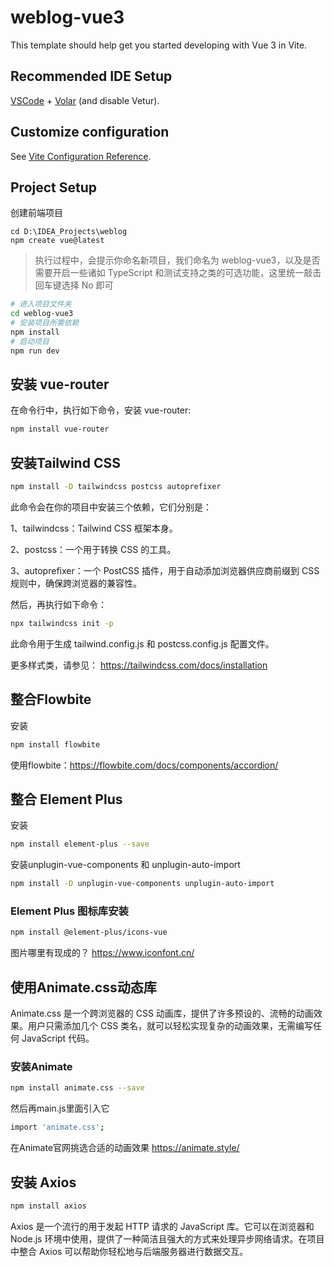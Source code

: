 # weblog-vue3

This template should help get you started developing with Vue 3 in Vite.

## Recommended IDE Setup

[VSCode](https://code.visualstudio.com/) + [Volar](https://marketplace.visualstudio.com/items?itemName=Vue.volar) (and disable Vetur).

## Customize configuration

See [Vite Configuration Reference](https://vitejs.dev/config/).

## Project Setup
创建前端项目
```shell
cd D:\IDEA_Projects\weblog
npm create vue@latest
```
> 执行过程中，会提示你命名新项目，我们命名为 weblog-vue3，以及是否需要开启一些诸如 TypeScript 和测试支持之类的可选功能，这里统一敲击回车键选择 No 即可

```sh
# 进入项目文件夹
cd weblog-vue3
# 安装项目所需依赖
npm install
# 启动项目
npm run dev
```
## 安装 vue-router
在命令行中，执行如下命令，安装 vue-router:

```sh
npm install vue-router
```
## 安装Tailwind CSS

```sh
npm install -D tailwindcss postcss autoprefixer
```
此命令会在你的项目中安装三个依赖，它们分别是：

1、tailwindcss：Tailwind CSS 框架本身。

2、postcss：一个用于转换 CSS 的工具。

3、autoprefixer：一个 PostCSS 插件，用于自动添加浏览器供应商前缀到 CSS 规则中，确保跨浏览器的兼容性。

然后，再执行如下命令：
```sh
npx tailwindcss init -p
```
此命令用于生成 tailwind.config.js 和 postcss.config.js 配置文件。

更多样式类，请参见：
https://tailwindcss.com/docs/installation

## 整合Flowbite

安装
```sh
npm install flowbite
```

使用flowbite：https://flowbite.com/docs/components/accordion/

## 整合 Element Plus
安装
```sh
npm install element-plus --save
```

安装unplugin-vue-components 和 unplugin-auto-import
```sh
npm install -D unplugin-vue-components unplugin-auto-import
```
### Element Plus 图标库安装
```sh
npm install @element-plus/icons-vue
```
图片哪里有现成的？
 https://www.iconfont.cn/

 ## 使用Animate.css动态库
 Animate.css 是一个跨浏览器的 CSS 动画库，提供了许多预设的、流畅的动画效果。用户只需添加几个 CSS 类名，就可以轻松实现复杂的动画效果，无需编写任何 JavaScript 代码。

 ### 安装Animate
 ```sh
 npm install animate.css --save
 ```
 然后再main.js里面引入它
 ```sh
 import 'animate.css';
 ```
 在Animate官网挑选合适的动画效果
 https://animate.style/

 ## 安装 Axios
 ```sh
 npm install axios
 ```

 Axios 是一个流行的用于发起 HTTP 请求的 JavaScript 库。它可以在浏览器和 Node.js 环境中使用，提供了一种简洁且强大的方式来处理异步网络请求。在项目中整合 Axios 可以帮助你轻松地与后端服务器进行数据交互。
